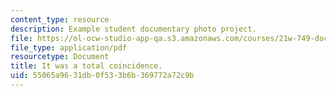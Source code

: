 ```yaml
---
content_type: resource
description: Example student documentary photo project.
file: https://ol-ocw-studio-app-qa.s3.amazonaws.com/courses/21w-749-documentary-photography-and-photojournalism-still-images-of-a-world-in-motion-spring-2016/55065a9631db0f533b6b369772a72c9b_MIT21W_749S16_Elizlowres.pdf
file_type: application/pdf
resourcetype: Document
title: It was a total coincidence.
uid: 55065a96-31db-0f53-3b6b-369772a72c9b
---
```

